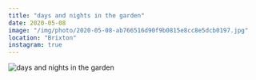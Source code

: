```yaml
---
title: "days and nights in the garden"
date: 2020-05-08
image: "/img/photo/2020-05-08-ab766516d90f9b0815e8cc8e5dcb0197.jpg"
location: "Brixton"
instagram: true
---
```


![days and nights in the garden](/img/photo/2020-05-08-ab766516d90f9b0815e8cc8e5dcb0197.jpg)
